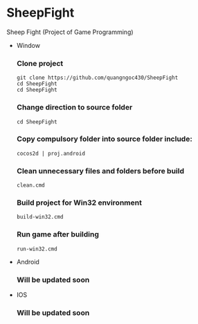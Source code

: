 # SheepFight
Sheep Fight (Project of Game Programming)

- Window
  ### Clone project
  ```
  git clone https://github.com/quangngoc430/SheepFight
  cd SheepFight
  cd SheepFight
  ```
  ### Change direction to source folder
  ```
  cd SheepFight
  ```
  
  ### Copy compulsory folder into source folder include:
  ```
  cocos2d | proj.android
  ```
  
  ### Clean unnecessary files and folders before build
  ```
  clean.cmd
  ```
  
  ### Build project for Win32 environment
  ```
  build-win32.cmd
  ```
  
  ### Run game after building
  ```
  run-win32.cmd
  ```
- Android
  ### Will be updated soon
- IOS
  ### Will be updated soon
